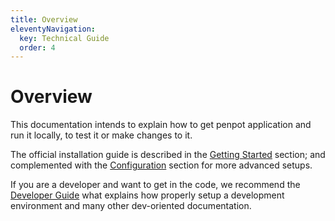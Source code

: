 ```yaml
---
title: Overview
eleventyNavigation:
  key: Technical Guide
  order: 4
---
```


# Overview

This documentation intends to explain how to get penpot application
and run it locally, to test it or make changes to it.

The official installation guide is described in the [Getting
Started][1] section; and complemented with the [Configuration][2]
section for more advanced setups.

[1]: /technical-guide/getting-started/
[2]: /technical-guide/configuration/


If you are a developer and want to get in the code, we recommend the
[Developer Guide][3] what explains how properly setup a development
environment and many other dev-oriented documentation.

[3]: /technical-guide/developer/

